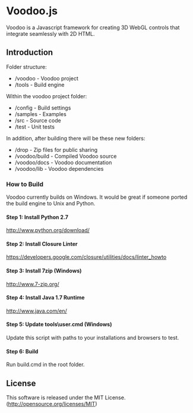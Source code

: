 Voodoo.js
======

Voodoo is a Javascript framework for creating 3D WebGL controls that integrate seamlessly with 2D HTML.

## Introduction

Folder structure:

  * /voodoo - Voodoo project
  * /tools - Build engine

Within the voodoo project folder:

  * /config - Build settings
  * /samples - Examples
  * /src - Source code
  * /test - Unit tests

In addition, after building there will be these new folders:

  * /drop - Zip files for public sharing
  * /voodoo/build - Compiled Voodoo source
  * /voodoo/docs - Voodoo documentation
  * /voodoo/lib - Voodoo dependencies

### How to Build

Voodoo currently builds on Windows. It would be great if someone ported the build engine to Unix and Python.

#### Step 1: Install Python 2.7

  http://www.python.org/download/
  
#### Step 2: Install Closure Linter

  https://developers.google.com/closure/utilities/docs/linter_howto

#### Step 3: Install 7zip (Windows)

  http://www.7-zip.org/
  
#### Step 4: Install Java 1.7 Runtime

  http://www.java.com/en/

#### Step 5: Update tools\user.cmd (Windows)

  Update this script with paths to your installations and browsers to test.

#### Step 6: Build

  Run build.cmd in the root folder.

## License
  
This software is released under the MIT License. (http://opensource.org/licenses/MIT)
